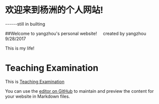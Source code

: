 # 欢迎来到杨洲的个人网站!   

------still in builting

##Welcome to yangzhou's personal website!
    
created by yangzhou 9/28/2017
 
This is my life!



# Teaching Examination
This is [Teaching Examination](http://pan.baidu.com/s/1eRA4m10)


You can use the [editor on GitHub](https://github.com/Mattina/yangzhou/edit/master/README.md) to maintain and preview the content for your website in Markdown files.

